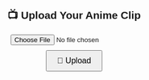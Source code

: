 <!DOCTYPE html>
<html>
<head>
  <meta charset="UTF-8" />
  <title>9Anime Uploader</title>
  <script src="https://telegram.org/js/telegram-web-app.js"></script>
  <style>
    body { font-family: sans-serif; padding: 20px; text-align: center; }
    button { padding: 10px 20px; font-size: 16px; margin-top: 10px; }
  </style>
</head>
<body>
  <h2>📺 Upload Your Anime Clip</h2>
  <input id="videoInput" type="file" accept="video/*" />
  <br />
  <button onclick="uploadVideo()">🚀 Upload</button>

  <script>
    const tg = window.Telegram.WebApp;
    tg.expand();

    async function uploadVideo() {
      const input = document.getElementById("videoInput");
      const file = input.files[0];
      if (!file) return alert("Please select a video!");

      if (file.size > 100 * 1024 * 1024) {
        return alert("⚠️ File must be under 100MB");
      }

      const formData = new FormData();
      formData.append("video", file);
      formData.append("user_id", tg.initDataUnsafe?.user?.id || "unknown");

      const res = await fetch("https://your-backend.com/upload", {
        method: "POST",
        body: formData,
      });

      const result = await res.json();
      alert(result.message || "Uploaded!");
    }
  </script>
</body>
</html>

